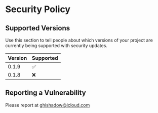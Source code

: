 # Security Policy

## Supported Versions

Use this section to tell people about which versions of your project are
currently being supported with security updates.

| Version | Supported          |
| ------- | ------------------ |
| 0.1.9   | :white_check_mark: |
| 0.1.8   | :x:                |

## Reporting a Vulnerability

Please report at ghishadow@icloud.com
